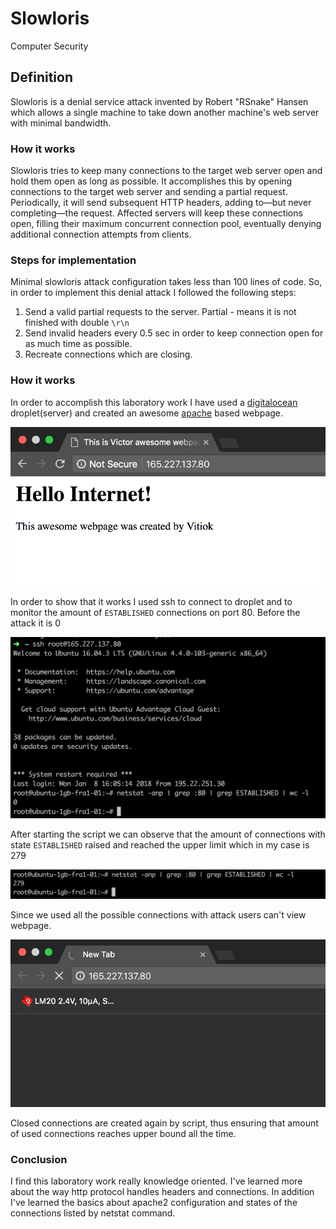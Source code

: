 # Slowloris 
Computer Security

## Definition

Slowloris is a denial service attack invented by Robert "RSnake" Hansen which allows a single machine to take down another machine's web server with minimal bandwidth.


### How it works

Slowloris tries to keep many connections to the target web server open and hold them open as long as possible. It accomplishes this by opening connections to the target web server and sending a partial request. Periodically, it will send subsequent HTTP headers, adding to—but never completing—the request. Affected servers will keep these connections open, filling their maximum concurrent connection pool, eventually denying additional connection attempts from clients.

### Steps for implementation

Minimal slowloris attack configuration takes less than 100 lines of code. So, in order to implement this denial attack I followed the following steps:

1. Send a valid partial requests to the server. Partial - means it is not finished with double `\r\n`
2. Send invalid headers every 0.5 sec in order to keep connection open for as much time as possible.
3. Recreate connections which are closing.

### How it works

In order to accomplish this laboratory work I have used a [digitalocean](https://www.digitalocean.com/) droplet(server) and created an awesome [apache](https://httpd.apache.org/) based webpage.

![Webpage|500x200, 20%](./docs/Webpage.png)


In order to show that it works I used ssh to connect to droplet and to monitor the amount of `ESTABLISHED` connections on port 80.
Before the attack it is 0

![Shell](./docs/Before_attack.png)

After starting the script we can observe that the amount of connections with state `ESTABLISHED` raised and reached the upper limit which in
my case is 279

![Shell](./docs/After_attack.png)

Since we used all the possible connections with attack users can't view webpage.

![Shell](./docs/Cant_connect.png)

Closed connections are created again by script, thus ensuring that amount of used connections reaches upper bound all the time.

### Conclusion

I find this laboratory work really knowledge oriented. I've learned more about the way http protocol handles headers and connections. In addition I've 
learned the basics about apache2 configuration and states of the connections listed by netstat command.